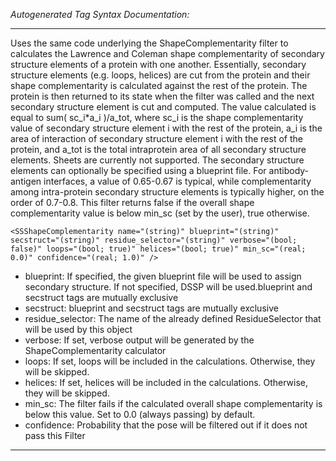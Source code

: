 _Autogenerated Tag Syntax Documentation:_

---
Uses the same code underlying the ShapeComplementarity filter to calculates the Lawrence and Coleman shape complementarity of secondary structure elements of a protein with one another. Essentially, secondary structure elements (e.g. loops, helices) are cut from the protein and their shape complementarity is calculated against the rest of the protein. The protein is then returned to its state when the filter was called and the next secondary structure element is cut and computed. The value calculated is equal to sum( sc_i*a_i )/a_tot, where sc_i is the shape complementarity value of secondary structure element i with the rest of the protein, a_i is the area of interaction of secondary structure element i with the rest of the protein, and a_tot is the total intraprotein area of all secondary structure elements. Sheets are currently not supported. The secondary structure elements can optionally be specified using a blueprint file. For antibody-antigen interfaces, a value of 0.65-0.67 is typical, while complementarity among intra-protein secondary structure elements is typically higher, on the order of 0.7-0.8. This filter returns false if the overall shape complementarity value is below min_sc (set by the user), true otherwise.

```
<SSShapeComplementarity name="(string)" blueprint="(string)" secstruct="(string)" residue_selector="(string)" verbose="(bool; false)" loops="(bool; true)" helices="(bool; true)" min_sc="(real; 0.0)" confidence="(real; 1.0)" />
```

-   blueprint: If specified, the given blueprint file will be used to assign secondary structure. If not specified, DSSP will be used.blueprint and secstruct tags are mutually exclusive
-   secstruct: blueprint and secstruct tags are mutually exclusive
-   residue_selector: The name of the already defined ResidueSelector that will be used by this object
-   verbose: If set, verbose output will be generated by the ShapeComplementarity calculator
-   loops: If set, loops will be included in the calculations. Otherwise, they will be skipped.
-   helices: If set, helices will be included in the calculations. Otherwise, they will be skipped.
-   min_sc: The filter fails if the calculated overall shape complementarity is below this value. Set to 0.0 (always passing) by default.
-   confidence: Probability that the pose will be filtered out if it does not pass this Filter

---
